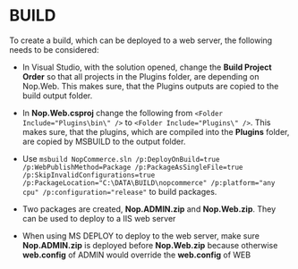 # BUILD

To create a build, which can be deployed to a web server, the following needs to be considered:

- In Visual Studio, with the solution opened, change the **Build Project Order** so that all projects in the
  Plugins folder, are depending on Nop.Web. This makes sure, that the Plugins outputs are copied to the build
  output folder.

- In **Nop.Web.csproj** change the following from
  ````<Folder Include="Plugins\bin\" />````
  to
  ````<Folder Include="Plugins\" />````.
  This makes sure, that the plugins, which are compiled into the **Plugins** folder, are copied by MSBUILD
  to the output folder.

- Use ````msbuild NopCommerce.sln /p:DeployOnBuild=true /p:WebPublishMethod=Package /p:PackageAsSingleFile=true /p:SkipInvalidConfigurations=true /p:PackageLocation="C:\DATA\BUILD\nopcommerce" /p:platform="any cpu" /p:configuration="release"````
  to build packages.

- Two packages are created, **Nop.ADMIN.zip** and **Nop.Web.zip**. They can be used to deploy to a IIS web server

- When using MS DEPLOY to deploy to the web server, make sure **Nop.ADMIN.zip** is deployed before **Nop.Web.zip**
  because otherwise **web.config** of ADMIN would override the **web.config** of WEB